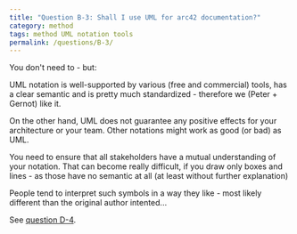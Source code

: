 ```yaml
---
title: "Question B-3: Shall I use UML for arc42 documentation?"
category: method
tags: method UML notation tools
permalink: /questions/B-3/
---
```



You don't need to - but:

UML notation is well-supported by various (free and commercial) tools,
has a clear semantic and is pretty much standardized - therefore we
(Peter + Gernot) like it.

On the other hand, UML does not guarantee any positive effects for your
architecture or your team. Other notations might work as good (or bad) as UML.

You need to ensure that all stakeholders have a mutual understanding of
your notation. That can become really difficult, if you draw only boxes
and lines - as those have no semantic at all (at least without further explanation)

People tend to interpret such symbols in a way they like - most likely
different than the original author intented...

See [question D-4](/questions/D-4/).
